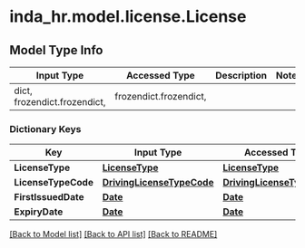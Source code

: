 # inda_hr.model.license.License

## Model Type Info
Input Type | Accessed Type | Description | Notes
------------ | ------------- | ------------- | -------------
dict, frozendict.frozendict,  | frozendict.frozendict,  |  | 

### Dictionary Keys
Key | Input Type | Accessed Type | Description | Notes
------------ | ------------- | ------------- | ------------- | -------------
**LicenseType** | [**LicenseType**](LicenseType.md) | [**LicenseType**](LicenseType.md) |  | [optional] 
**LicenseTypeCode** | [**DrivingLicenseTypeCode**](DrivingLicenseTypeCode.md) | [**DrivingLicenseTypeCode**](DrivingLicenseTypeCode.md) |  | [optional] 
**FirstIssuedDate** | [**Date**](Date.md) | [**Date**](Date.md) |  | [optional] 
**ExpiryDate** | [**Date**](Date.md) | [**Date**](Date.md) |  | [optional] 

[[Back to Model list]](../../README.md#documentation-for-models) [[Back to API list]](../../README.md#documentation-for-api-endpoints) [[Back to README]](../../README.md)

